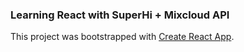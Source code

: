 ### Learning React with SuperHi + Mixcloud API

This project was bootstrapped with [Create React App](https://github.com/facebook/create-react-app).
